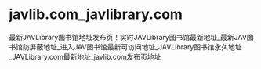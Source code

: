 # javlib.com_javlibrary.com
最新JAVLibrary图书馆地址发布页！实时JAVLibrary图书馆最新地址_最新JAV图书馆防屏蔽地址_进入JAV图书馆最新可访问地址_JAVLibrary图书馆永久地址_JAVLibrary.com最新地址_javlib.com发布页地址
